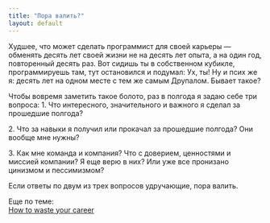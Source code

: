 ```yaml
---
title: "Пора валить?"
layout: default
---
```


Худшее, что может сделать программист для своей карьеры — обменять десять лет своей жизни не на десять лет опыта, а на один год, повторенный десять раз. Вот сидишь ты в собственном кубикле, программируешь там, тут остановился и подумал: Ух, ты! Ну и псих же я: десять лет на одном месте с тем же самым Друпалом. Бывает такое?

Чтобы вовремя заметить такое болото, раз в полгода я задаю себе три вопроса:
1\. Что интересного, значительного и важного я сделал за прошедшие полгода?

2\. Что за навыки я получил или прокачал за прошедшие полгода? Они вообще мне нужны?

3\. Как мне команда и компания? Что с доверием, ценностями и миссией компании? Я еще верю в них? Или уже все пронизано цинизмом и пессимизмом?


Если ответы по двум из трех вопросов удручающие, пора валить.


Еще по теме:  
[How to waste your career](https://apoorvagovind.substack.com/p/how-to-waste-your-career-one-comfortable)
